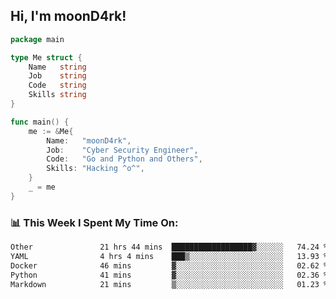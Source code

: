 <h2> Hi, I'm moonD4rk!</h2>

```go
package main

type Me struct {
	Name   string
	Job    string
	Code   string
	Skills string
}

func main() {
	me := &Me{
		Name:   "moonD4rk",
		Job:    "Cyber Security Engineer",
		Code:   "Go and Python and Others",
		Skills: "Hacking ^o^",
	}
	_ = me
}
```

<h3>📊 This Week I Spent My Time On:</h3>
<!-- <img align='right' src="https://github-readme-stats.vercel.app/api?username=moond4rk&show_icons=true&theme=radical", width="300" height="150"> -->

<!--START_SECTION:waka-->

```txt
Other               21 hrs 44 mins  ██████████████████▓░░░░░░   74.24 %
YAML                4 hrs 4 mins    ███▒░░░░░░░░░░░░░░░░░░░░░   13.93 %
Docker              46 mins         ▓░░░░░░░░░░░░░░░░░░░░░░░░   02.62 %
Python              41 mins         ▓░░░░░░░░░░░░░░░░░░░░░░░░   02.36 %
Markdown            21 mins         ▒░░░░░░░░░░░░░░░░░░░░░░░░   01.23 %
```

<!--END_SECTION:waka-->

